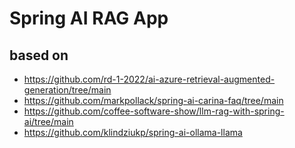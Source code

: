 # Spring AI RAG App

## based on

- https://github.com/rd-1-2022/ai-azure-retrieval-augmented-generation/tree/main
- https://github.com/markpollack/spring-ai-carina-faq/tree/main
- https://github.com/coffee-software-show/llm-rag-with-spring-ai/tree/main
- https://github.com/klindziukp/spring-ai-ollama-llama